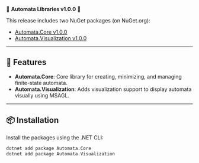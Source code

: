 ﻿🎉 **Automata Libraries v1.0.0** 🎉  

This release includes two NuGet packages (on NuGet.org):  

- [Automata.Core v1.0.0](https://www.nuget.org/packages/Automata.Core)  
- [Automata.Visualization v1.0.0](https://www.nuget.org/packages/Automata.Visualization)  

---

## 🚀 Features  
- **Automata.Core**: Core library for creating, minimizing, and managing finite-state automata.  
- **Automata.Visualization**: Adds visualization support to display automata visually using MSAGL.  

---

## 📦 Installation  
Install the packages using the .NET CLI:

```bash
dotnet add package Automata.Core
dotnet add package Automata.Visualization